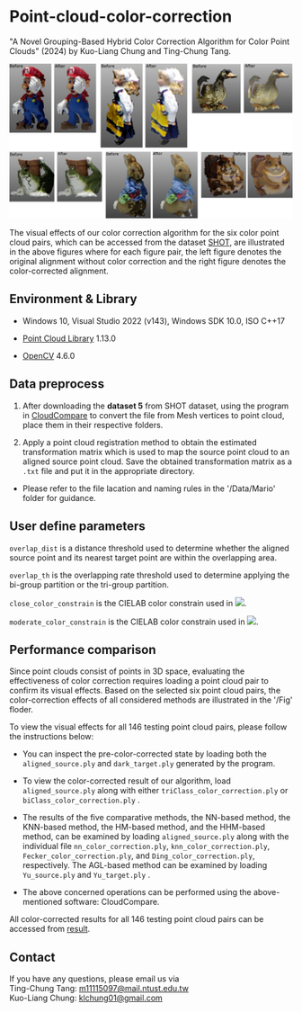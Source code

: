 # Point-cloud-color-correction

"A Novel Grouping-Based Hybrid Color Correction Algorithm for Color Point Clouds" (2024) by Kuo-Liang Chung and Ting-Chung Tang.

<div align=center>
<img src="https://github.com/ivpml84079/Point-cloud-color-correction/blob/main/Fig/Example.png">
</div>

The visual effects of our color correction algorithm for the six color point cloud pairs, which can be accessed from the dataset [SHOT](http://vision.deis.unibo.it/research/80-shot), are illustrated 
in the above figures where for each figure pair, the left figure denotes the original alignment without color correction and the right figure denotes the color-corrected alignment.

## Environment & Library
* Windows 10, Visual Studio 2022 (v143), Windows SDK 10.0, ISO C++17

* [Point Cloud Library](https://pointclouds.org/) 1.13.0

* [OpenCV](https://opencv.org/) 4.6.0

## Data preprocess
1. After downloading the **dataset 5** from SHOT dataset, using the program in [CloudCompare](https://www.danielgm.net/cc/) to convert the file
   from Mesh vertices to point cloud, place them in their respective folders.

2. Apply a point cloud registration method to obtain the estimated transformation matrix which is used to map the source point cloud to an aligned source point cloud.
   Save the obtained transformation matrix as a ```.txt``` file and put it in the appropriate directory.

* Please refer to the file lacation and naming rules in the '/Data/Mario' folder for guidance.

## User define parameters
```overlap_dist``` is a distance threshold used to determine whether the aligned source point and its nearest target point are within the overlapping area. 

```overlap_th``` is the overlapping rate threshold used to determine applying the bi-group partition or the tri-group partition.

```close_color_constrain``` is the CIELAB color constrain used in <img src="https://latex.codecogs.com/gif.latex?G^{close}"/>.

```moderate_color_constrain``` is the CIELAB color constrain used in <img src="https://latex.codecogs.com/gif.latex?G^{moderate}"/>.

## Performance comparison
Since point clouds consist of points in 3D space, evaluating the effectiveness of color correction requires loading a point cloud pair to confirm its visual effects. 
Based on the selected six point cloud pairs, the color-correction effects of all considered methods are illustrated in the '/Fig' floder.

To view the visual effects for all 146 testing point cloud pairs, please follow the instructions below:

* You can inspect the pre-color-corrected state by loading both the ```aligned_source.ply``` and ```dark_target.ply``` generated by
  the program.

* To view the color-corrected result of our algorithm, load ```aligned_source.ply``` along with either ```triClass_color_correction.ply```
  or ```biClass_color_correction.ply``` .

* The results of the five comparative methods, the NN-based method, the KNN-based method, the HM-based method, and the HHM-based method, can be examined by
  loading ```aligned_source.ply``` along with the individual file ```nn_color_correction.ply```, ```knn_color_correction.ply```,
  ```Fecker_color_correction.ply```, and ```Ding_color_correction.ply```, respectively. The AGL-based method can be examined by loading
  ```Yu_source.ply``` and ```Yu_target.ply``` .
  
* The above concerned operations can be performed using the above-mentioned software: CloudCompare.

All color-corrected results for all 146 testing point cloud pairs can be accessed from [result](https://drive.google.com/drive/folders/1Fsl_6wpDb8jv56x0_hjYOaHO0HWVDRnY?usp=sharing).

## Contact
If you have any questions, please email us via   
Ting-Chung Tang: m11115097@mail.ntust.edu.tw  
Kuo-Liang Chung: klchung01@gmail.com
